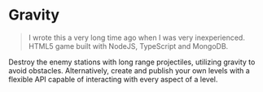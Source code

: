 # Gravity
> I wrote this a very long time ago when I was very inexperienced.
HTML5 game built with NodeJS, TypeScript and MongoDB.

Destroy the enemy stations with long range projectiles, utilizing gravity to avoid obstacles.
Alternatively, create and publish your own levels with a flexible API capable of interacting with every aspect of a level.